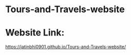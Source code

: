 # Tours-and-Travels-website
# Website Link:  
https://jatinbhi0901.github.io/Tours-and-Travels-website/
